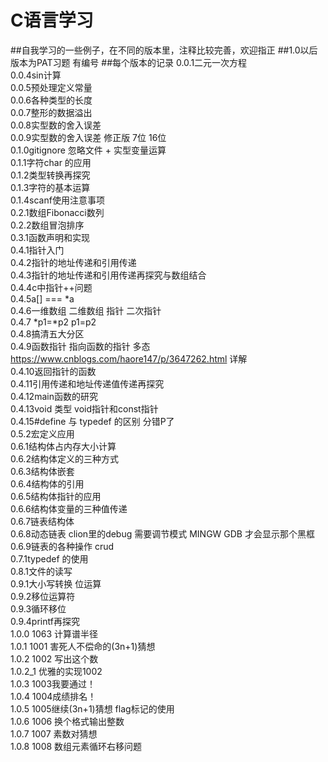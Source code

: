 # C语言学习
##自我学习的一些例子，在不同的版本里，注释比较完善，欢迎指正
##1.0以后版本为PAT习题 有编号
##每个版本的记录
0.0.1二元一次方程<br>
0.0.4sin计算<br>
0.0.5预处理定义常量<br>
0.0.6各种类型的长度<br>
0.0.7整形的数据溢出<br>
0.0.8实型数的舍入误差<br>
0.0.9实型数的舍入误差 修正版  7位  16位<br>
0.1.0gitignore 忽略文件  +  实型变量运算<br>
0.1.1字符char 的应用<br>
0.1.2类型转换再探究<br>
0.1.3字符的基本运算<br> 
0.1.4scanf使用注意事项<br>
0.2.1数组Fibonacci数列<br>
0.2.2数组冒泡排序<br>
0.3.1函数声明和实现<br>
0.4.1指针入门<br>
0.4.2指针的地址传递和引用传递<br>
0.4.3指针的地址传递和引用传递再探究与数组结合<br>
0.4.4c中指针++问题<br>
0.4.5a[]  === *a<br>
0.4.6一维数组 二维数组 指针 二次指针<br>
0.4.7 *p1=*p2  p1=p2  <br>
0.4.8搞清五大分区<br>
0.4.9函数指针  指向函数的指针  多态 https://www.cnblogs.com/haore147/p/3647262.html 详解<br>
0.4.10返回指针的函数<br>
0.4.11引用传递和地址传递值传递再探究<br>
0.4.12main函数的研究<br>
0.4.13void 类型 void指针和const指针<br>
0.4.15#define 与 typedef 的区别 分错P了<br>
0.5.2宏定义应用<br>
0.6.1结构体占内存大小计算<br>
0.6.2结构体定义的三种方式<br>
0.6.3结构体嵌套<br>
0.6.4结构体的引用<br>
0.6.5结构体指针的应用<br>
0.6.6结构体变量的三种值传递<br>
0.6.7链表结构体<br>
0.6.8动态链表   clion里的debug  需要调节模式 MINGW GDB  才会显示那个黑框<br>
0.6.9链表的各种操作  crud<br>
0.7.1typedef 的使用<br>
0.8.1文件的读写<br>
0.9.1大小写转换 位运算<br>
0.9.2移位运算符<br>
0.9.3循环移位<br>
0.9.4printf再探究<br>
1.0.0 1063 计算谱半径<br>
1.0.1 1001 	害死人不偿命的(3n+1)猜想<br>
1.0.2 1002 	写出这个数<br>
1.0.2_1 优雅的实现1002 <br>
1.0.3 1003我要通过！<br>
1.0.4 1004成绩排名！<br>
1.0.5 1005继续(3n+1)猜想  flag标记的使用 <br>
1.0.6 1006 换个格式输出整数<br>
1.0.7 1007 素数对猜想<br>
1.0.8 1008 数组元素循环右移问题<br>